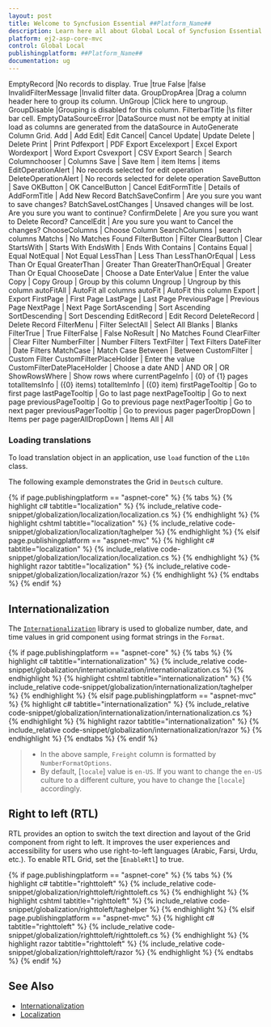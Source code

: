 ```yaml
---
layout: post
title: Welcome to Syncfusion Essential ##Platform_Name##
description: Learn here all about Global Local of Syncfusion Essential ##Platform_Name## widgets based on HTML5 and jQuery.
platform: ej2-asp-core-mvc
control: Global Local
publishingplatform: ##Platform_Name##
documentation: ug
---
```


EmptyRecord |No records to display.
True |true
False |false
InvalidFilterMessage |Invalid filter data.
GroupDropArea |Drag a column header here to group its column.
UnGroup |Click here to ungroup.
GroupDisable |Grouping is disabled for this column.
FilterbarTitle |\s filter bar cell.
EmptyDataSourceError |DataSource must not be empty at initial load as columns are generated from the dataSource in AutoGenerate Column Grid.
Add | Add
Edit| Edit
Cancel| Cancel
Update| Update
Delete | Delete
Print | Print
Pdfexport | PDF Export
Excelexport | Excel Export
Wordexport | Word Export
Csvexport | CSV Export
Search | Search
Columnchooser | Columns
Save | Save
Item | item
Items | items
EditOperationAlert | No records selected for edit operation
DeleteOperationAlert | No records selected for delete operation
SaveButton | Save
OKButton | OK
CancelButton | Cancel
EditFormTitle | Details of
AddFormTitle | Add New Record
BatchSaveConfirm | Are you sure you want to save changes?
BatchSaveLostChanges | Unsaved changes will be lost. Are you sure you want to continue?
ConfirmDelete | Are you sure you want to Delete Record?
CancelEdit | Are you sure you want to Cancel the changes?
ChooseColumns | Choose Column
SearchColumns | search columns
Matchs | No Matches Found
FilterButton | Filter
ClearButton | Clear
StartsWith | Starts With
EndsWith | Ends With
Contains | Contains
Equal | Equal
NotEqual | Not Equal
LessThan | Less Than
LessThanOrEqual | Less Than Or Equal
GreaterThan | Greater Than
GreaterThanOrEqual | Greater Than Or Equal
ChooseDate | Choose a Date
EnterValue | Enter the value
Copy | Copy
Group | Group by this column
Ungroup | Ungroup by this column
autoFitAll | AutoFit all columns
autoFit | AutoFit this column
Export | Export
FirstPage | First Page
LastPage | Last Page
PreviousPage | Previous Page
NextPage | Next Page
SortAscending | Sort Ascending
SortDescending | Sort Descending
EditRecord | Edit Record
DeleteRecord | Delete Record
FilterMenu | Filter
SelectAll | Select All
Blanks | Blanks
FilterTrue | True
FilterFalse | False
NoResult | No Matches Found
ClearFilter | Clear Filter
NumberFilter | Number Filters
TextFilter | Text Filters
DateFilter | Date Filters
MatchCase | Match Case
Between | Between
CustomFilter | Custom Filter
CustomFilterPlaceHolder | Enter the value
CustomFilterDatePlaceHolder | Choose a date
AND | AND
OR | OR
ShowRowsWhere | Show rows where
currentPageInfo | {0} of {1} pages
totalItemsInfo | ({0} items)
totalItemInfo | ({0} item)
firstPageTooltip | Go to first page
lastPageTooltip | Go to last page
nextPageTooltip | Go to next page
previousPageTooltip | Go to previous page
nextPagerTooltip | Go to next pager
previousPagerTooltip | Go to previous pager
pagerDropDown | Items per page
pagerAllDropDown | Items
All | All

### Loading translations

To load translation object in an application, use `load` function of the `L10n` class.

The following example demonstrates the Grid in `Deutsch` culture.

{% if page.publishingplatform == "aspnet-core" %}
{% tabs %}
{% highlight c# tabtitle="localization" %}
{% include_relative code-snippet/globalization/localization/localization.cs %}
{% endhighlight %}
{% highlight cshtml tabtitle="localization" %}
{% include_relative code-snippet/globalization/localization/taghelper %}
{% endhighlight %}
{% elsif page.publishingplatform == "aspnet-mvc" %}
{% highlight c# tabtitle="localization" %}
{% include_relative code-snippet/globalization/localization/localization.cs %}
{% endhighlight %}
{% highlight razor tabtitle="localization" %}
{% include_relative code-snippet/globalization/localization/razor %}
{% endhighlight %}
{% endtabs %}
{% endif %}



## Internationalization

The [`Internationalization`](../../common/intl.html) library is used to globalize number, date, and time values in grid component using format strings in the `Format`.

{% if page.publishingplatform == "aspnet-core" %}
{% tabs %}
{% highlight c# tabtitle="internationalization" %}
{% include_relative code-snippet/globalization/internationalization/internationalization.cs %}
{% endhighlight %}
{% highlight cshtml tabtitle="internationalization" %}
{% include_relative code-snippet/globalization/internationalization/taghelper %}
{% endhighlight %}
{% elsif page.publishingplatform == "aspnet-mvc" %}
{% highlight c# tabtitle="internationalization" %}
{% include_relative code-snippet/globalization/internationalization/internationalization.cs %}
{% endhighlight %}
{% highlight razor tabtitle="internationalization" %}
{% include_relative code-snippet/globalization/internationalization/razor %}
{% endhighlight %}
{% endtabs %}
{% endif %}



> * In the above sample, `Freight` column is formatted by `NumberFormatOptions`.
> * By default, [`locale`] value is `en-US`. If you want to change the `en-US` culture to a different culture, you have to change  the [`locale`] accordingly.

## Right to left (RTL)

RTL provides an option to switch the text direction and layout of the Grid component from right to left. It improves the user experiences and accessibility for users who use right-to-left languages (Arabic, Farsi, Urdu, etc.). To enable RTL Grid, set the [`EnableRtl`] to true.

{% if page.publishingplatform == "aspnet-core" %}
{% tabs %}
{% highlight c# tabtitle="righttoleft" %}
{% include_relative code-snippet/globalization/righttoleft/righttoleft.cs %}
{% endhighlight %}
{% highlight cshtml tabtitle="righttoleft" %}
{% include_relative code-snippet/globalization/righttoleft/taghelper %}
{% endhighlight %}
{% elsif page.publishingplatform == "aspnet-mvc" %}
{% highlight c# tabtitle="righttoleft" %}
{% include_relative code-snippet/globalization/righttoleft/righttoleft.cs %}
{% endhighlight %}
{% highlight razor tabtitle="righttoleft" %}
{% include_relative code-snippet/globalization/righttoleft/razor %}
{% endhighlight %}
{% endtabs %}
{% endif %}



## See Also

* [Internationalization](../../common/intl.html)
* [Localization](../../common/localization.html)